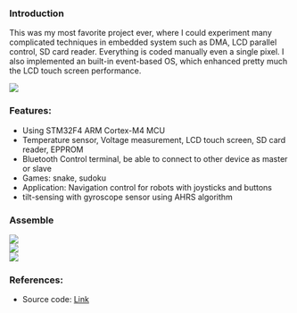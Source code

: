 ### Introduction
This was my most favorite project ever, where I could experiment many complicated techniques in embedded system such as DMA, LCD parallel control, SD card reader. Everything is coded manually even a single pixel. I also implemented an built-in event-based OS, which enhanced pretty much the LCD touch screen performance.

<div>
    <img src="assets/db/img/blogs/Freelance_40.jpg" class="blog-image" />
</div>

### Features:
* Using STM32F4 ARM Cortex-M4 MCU
* Temperature sensor, Voltage measurement, LCD touch screen, SD card reader, EPPROM
* Bluetooth Control terminal, be able to connect to other device as master or slave
* Games: snake, sudoku
* Application: Navigation control for robots with joysticks and buttons
* tilt-sensing with gyroscope sensor using AHRS algorithm

### Assemble

<div>
    <img src="assets/db/img/blogs/Freelance_42.jpg" class="blog-image" />
</div>

<div>
    <img src="assets/db/img/blogs/Freelance_43.jpg" class="blog-image" />
</div>

<div>
    <img src="assets/db/img/blogs/Freelance_45.jpg" class="blog-image" />
</div>

### References:
 * Source code: [Link](https://github.com/jimmy-vo/VNDPlay) 


